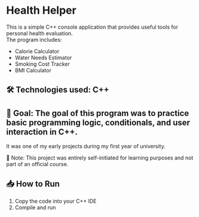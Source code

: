 # Health Helper

This is a simple C++ console application that provides useful tools for personal health evaluation.  
The program includes:

- Calorie Calculator  
- Water Needs Estimator  
- Smoking Cost Tracker  
- BMI Calculator

## 🛠️ **Technologies used:** C++

## 🎯 **Goal:** The goal of this program was to practice basic programming logic, conditionals, and user interaction in C++.  
It was one of my early projects during my first year of university.

📌 Note: This project was entirely self-initiated for learning purposes and not part of an official course.

## 📥 How to Run
1. Copy the code into your C++ IDE
2. Compile and run

